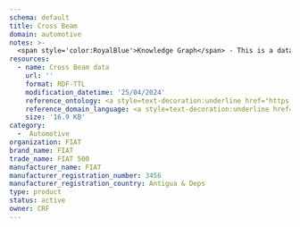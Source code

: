 ```yaml
---
schema: default
title: Cross Beam
domain: automotive
notes: >-
  <span style='color:RoyalBlue'>Knowledge Graph</span> - This is a dataset describing the information about a Cross Beam product, produced by the FIAT company.
resources:
  - name: Cross Beam data
    url: ''
    format: RDF-TTL
    modification_datetime: '25/04/2024'
    reference_ontology: <a style=text-decoration:underline href="https://datascientiafoundation.github.io/LiveDataMaterials/datasets/JIDEP-ontology/">JIDEP Material Passport Ontology</a>
    reference_domain_language: <a style=text-decoration:underline href="https://datascientiafoundation.github.io/LiveDataMaterials/datasets/JIDEP-terminology/">JIDEP Terminology</a>
    size: '16.9 KB'
category:
  -  Automotive
organization: FIAT
brand_name: FIAT
trade_name: FIAT 500
manufacturer_name: FIAT
manufacturer_registration_number: 3456
manufacturer_registration_country: Antigua & Deps
type: product
status: active
owner: CRF
---
```

